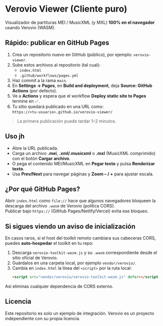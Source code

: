# Verovio Viewer (Cliente puro)

Visualizador de partituras MEI / MusicXML (y MXL) **100% en el navegador** usando Verovio (WASM).

## Rápido: publicar en GitHub Pages

1. Crea un repositorio nuevo en GitHub (público), por ejemplo: `verovio-viewer`.
2. Sube estos archivos al repositorio (tal cual):  
   - `index.html`  
   - `.github/workflows/pages.yml`  
3. Haz commit a la rama `main`.
4. En **Settings → Pages**, en **Build and deployment**, deja **Source: GitHub Actions** (por defecto).
5. Ve a **Actions** y espera que el workflow **Deploy static site to Pages** termine en ✅.
6. Tu sitio quedará publicado en una URL como:  
   `https://<tu-usuario>.github.io/verovio-viewer/`

> La primera publicación puede tardar 1–2 minutos.

## Uso jh

- Abre la URL publicada.  
- Carga un archivo **.mei**, **.xml/.musicxml** o **.mxl** (MusicXML comprimido) con el botón **Cargar archivo**.  
- O pega el contenido MEI/MusicXML en **Pegar texto** y pulsa **Renderizar texto**.  
- Usa **Prev/Next** para navegar páginas y **Zoom – / +** para ajustar escala.

## ¿Por qué GitHub Pages?

Abrir `index.html` como `file://` hace que algunos navegadores bloqueen la descarga del archivo `.wasm` de Verovio (política CORS).  
Publicar bajo `https://` (GitHub Pages/Netlify/Vercel) evita ese bloqueo.

## Si sigues viendo un aviso de inicialización

En casos raros, si el host del toolkit remoto cambiara sus cabeceras CORS, puedes **auto‑hospedar** el toolkit en tu repo:

1. Descarga `verovio-toolkit-wasm.js` y su `.wasm` correspondiente desde el sitio oficial de Verovio.  
2. Guárdalos en una carpeta local, por ejemplo `vendor/verovio/`.  
3. Cambia en `index.html` la línea del `<script>` por la ruta local:
   ```html
   <script src="vendor/verovio/verovio-toolkit-wasm.js" defer></script>
   ```

Así eliminas cualquier dependencia de CORS externo.

## Licencia

Este repositorio es solo un ejemplo de integración. Verovio es un proyecto independiente con su propia licencia.
